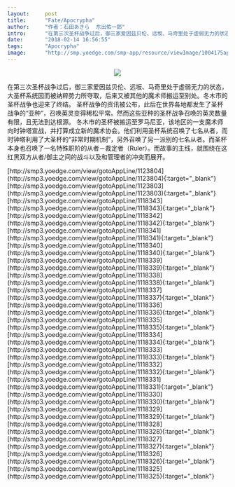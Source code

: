 ```yaml
---
layout:     post
title:      "Fate∕Apocrypha"
author:     "作者：石田あきら  东出佑一郎"
intro:      "在第三次圣杯战争过后，御三家爱因兹贝伦、远坂、马奇里处于虚弱无力的状态，大圣杯系统因而被纳粹势力所夺取，后来又被其他的魔术师搬运至别处。冬木市的圣杯战争也迎来了终结。 圣杯战争的资讯被公布，此后在世界各地都发生了圣杯战争的“亚种”，召唤英灵变得稀松平常。然而这些亚种的圣杯战争召唤的英灵数量有限，且无法到达根源。 冬木市的圣杯被搬运至罗马尼亚，该地区的一支魔术师向时钟塔宣战，并打算成立新的魔术协会。他们利用圣杯系统召唤了七名从者，而时钟塔利用了大圣杯的“非常时期机制”，另外召唤了另一派别的七名从者。而圣杯本身也召唤了一名特殊职阶的从者－裁定者（Ruler）。而故事的主线，就围绕在这红黑双方从者/御主之间的战斗以及和管理者的冲突而展开。"
date:       "2018-02-14 16:56:55"
tags:       "Apocrypha"
image:      "http://smp.yoedge.com/smp-app/resource/viewImage/1004175appline.png"
---
```

<div style="text-align: center">
<p><img src="http://smp.yoedge.com/smp-app/resource/viewImage/1004175appline.png"/></p>
</div>
<p class="post-meta">
<span>在第三次圣杯战争过后，御三家爱因兹贝伦、远坂、马奇里处于虚弱无力的状态，大圣杯系统因而被纳粹势力所夺取，后来又被其他的魔术师搬运至别处。冬木市的圣杯战争也迎来了终结。 圣杯战争的资讯被公布，此后在世界各地都发生了圣杯战争的“亚种”，召唤英灵变得稀松平常。然而这些亚种的圣杯战争召唤的英灵数量有限，且无法到达根源。 冬木市的圣杯被搬运至罗马尼亚，该地区的一支魔术师向时钟塔宣战，并打算成立新的魔术协会。他们利用圣杯系统召唤了七名从者，而时钟塔利用了大圣杯的“非常时期机制”，另外召唤了另一派别的七名从者。而圣杯本身也召唤了一名特殊职阶的从者－裁定者（Ruler）。而故事的主线，就围绕在这红黑双方从者/御主之间的战斗以及和管理者的冲突而展开。</span>
</p>
[http://smp3.yoedge.com/view/gotoAppLine/1123804](http://smp3.yoedge.com/view/gotoAppLine/1123804){:target="_blank"}
[http://smp3.yoedge.com/view/gotoAppLine/1123803](http://smp3.yoedge.com/view/gotoAppLine/1123803){:target="_blank"}
[http://smp3.yoedge.com/view/gotoAppLine/1118343](http://smp3.yoedge.com/view/gotoAppLine/1118343){:target="_blank"}
[http://smp3.yoedge.com/view/gotoAppLine/1118342](http://smp3.yoedge.com/view/gotoAppLine/1118342){:target="_blank"}
[http://smp3.yoedge.com/view/gotoAppLine/1118341](http://smp3.yoedge.com/view/gotoAppLine/1118341){:target="_blank"}
[http://smp3.yoedge.com/view/gotoAppLine/1118340](http://smp3.yoedge.com/view/gotoAppLine/1118340){:target="_blank"}
[http://smp3.yoedge.com/view/gotoAppLine/1118339](http://smp3.yoedge.com/view/gotoAppLine/1118339){:target="_blank"}
[http://smp3.yoedge.com/view/gotoAppLine/1118338](http://smp3.yoedge.com/view/gotoAppLine/1118338){:target="_blank"}
[http://smp3.yoedge.com/view/gotoAppLine/1118337](http://smp3.yoedge.com/view/gotoAppLine/1118337){:target="_blank"}
[http://smp3.yoedge.com/view/gotoAppLine/1118336](http://smp3.yoedge.com/view/gotoAppLine/1118336){:target="_blank"}
[http://smp3.yoedge.com/view/gotoAppLine/1118335](http://smp3.yoedge.com/view/gotoAppLine/1118335){:target="_blank"}
[http://smp3.yoedge.com/view/gotoAppLine/1118334](http://smp3.yoedge.com/view/gotoAppLine/1118334){:target="_blank"}
[http://smp3.yoedge.com/view/gotoAppLine/1118333](http://smp3.yoedge.com/view/gotoAppLine/1118333){:target="_blank"}
[http://smp3.yoedge.com/view/gotoAppLine/1118332](http://smp3.yoedge.com/view/gotoAppLine/1118332){:target="_blank"}
[http://smp3.yoedge.com/view/gotoAppLine/1118331](http://smp3.yoedge.com/view/gotoAppLine/1118331){:target="_blank"}
[http://smp3.yoedge.com/view/gotoAppLine/1118330](http://smp3.yoedge.com/view/gotoAppLine/1118330){:target="_blank"}
[http://smp3.yoedge.com/view/gotoAppLine/1118329](http://smp3.yoedge.com/view/gotoAppLine/1118329){:target="_blank"}
[http://smp3.yoedge.com/view/gotoAppLine/1118328](http://smp3.yoedge.com/view/gotoAppLine/1118328){:target="_blank"}
[http://smp3.yoedge.com/view/gotoAppLine/1118327](http://smp3.yoedge.com/view/gotoAppLine/1118327){:target="_blank"}
[http://smp3.yoedge.com/view/gotoAppLine/1118326](http://smp3.yoedge.com/view/gotoAppLine/1118326){:target="_blank"}
[http://smp3.yoedge.com/view/gotoAppLine/1118325](http://smp3.yoedge.com/view/gotoAppLine/1118325){:target="_blank"}



